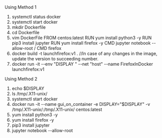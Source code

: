 Using Method 1
1. systemctl status docker
2. systemctl start docker
3. mkdir Dockerfile
4. cd Dockerfile
5. vim DockerFile
    FROM centos:latest
    RUN yum install python3 -y
    RUN pip3 install jupyter
    RUN yum install firefox -y
    CMD jupyter notebook --allow-root / CMD firefox
6. docker build -t launchfirefox:v1 . //In case of any changes in the image, update the version to succeeding number.
7. docker run -it --env "DISPLAY " --net "host" --name FirefoxInDocker launchfirefox:v1

Using Method 2

1. echo $DISPLAY
2. ls /tmp/.X11-unix/
3. systemctl start docker
4. docker run -it --name gui_on_container -e DISPLAY="$DISPLAY" -v /tmp/.X11-unix/:/tmp/.X11-unix/ centos:latest
5. yum install python3 -y
6. yum install firefox -y
7. pip3 install jupyter
8. jupyter notebook --allow-root